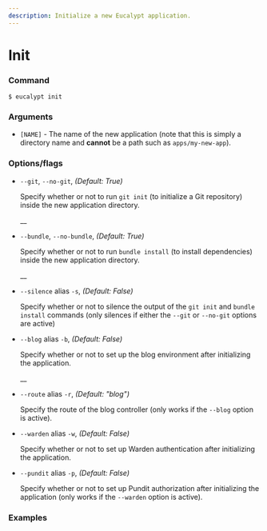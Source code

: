 ```yaml
---
description: Initialize a new Eucalypt application.
---
```


# Init

### Command

```text
$ eucalypt init
```

### Arguments

* `[NAME]` - The name of the new application \(note that this is simply a directory name and **cannot** be a path such as `apps/my-new-app`\).

### Options/flags

* `--git`, `--no-git`, _\(Default: True\)_

  Specify whether or not to run `git init` \(to initialize a Git repository\) inside the new application directory.

  \_\_

* `--bundle`, `--no-bundle`, _\(Default: True\)_

  Specify whether or not to run `bundle install` \(to install dependencies\) inside the new application directory.

  \_\_

* `--silence` alias `-s`, _\(Default: False\)_

  Specify whether or not to silence the output of the `git init` and `bundle install` commands \(only silences if either the `--git` or `--no-git` options are active\)

* `--blog` alias `-b`, _\(Default: False\)_

  Specify whether or not to set up the blog environment after initializing the application.

  \_\_

* `--route` alias `-r`, _\(Default: "blog"\)_

  Specify the route of the blog controller \(only works if the `--blog` option is active\).

* `--warden` alias `-w`, _\(Default: False\)_

  Specify whether or not to set up Warden authentication after initializing the application.

* `--pundit` alias `-p`, _\(Default: False\)_

  Specify whether or not to set up Pundit authorization after initializing the application \(only works if the `--warden` option is active\).

### Examples



